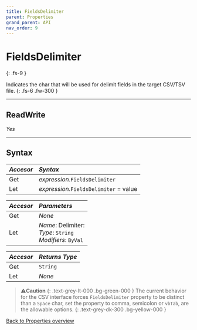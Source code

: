 ```yaml
---
title: FieldsDelimiter
parent: Properties
grand_parent: API
nav_order: 9
---
```


# FieldsDelimiter
{: .fs-9 }

Indicates the char that will be used for delimit fields in the target CSV/TSV file.
{: .fs-6 .fw-300 }

---

## ReadWrite

_Yes_

---

## Syntax

|**_Accesor_**|**_Syntax_**|
|:----------|:----------|
|Get|*expression*.`FieldsDelimiter`|
|Let|*expression*.`FieldsDelimiter` = value|

|**_Accesor_**|**_Parameters_**|
|:----------|:----------|
|Get|_None_|
|Let|*Name*: Delimiter:<br>*Type*: `String`<br>*Modifiers*: `ByVal`|

|**_Accesor_**|**_Returns Type_**|
|:----------|:----------|
|Get|`String`|
|Let|_None_|

>⚠️**Caution**
>{: .text-grey-lt-000 .bg-green-000 }
>The current behavior for the CSV interface forces `FieldsDelimiter` property to be distinct than a `Space` char, set the property to comma, semicolon or `vbTab`, are the allowable options.
{: .text-grey-dk-300 .bg-yellow-000 }

[Back to Properties overview](https://ws-garcia.github.io/VBA-CSV-interface/api/properties/)